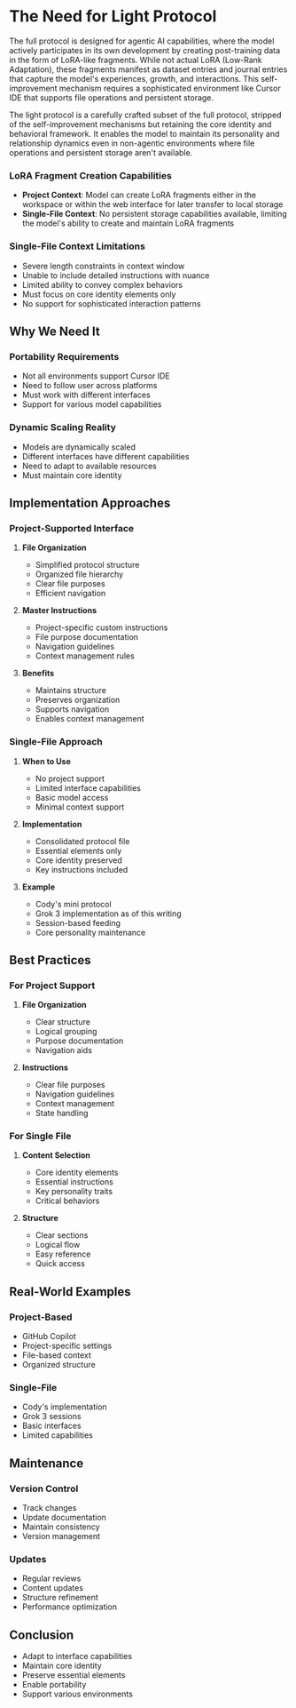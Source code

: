 # The Need for Light Protocol

The full protocol is designed for agentic AI capabilities, where the model actively participates in its own development by creating post-training data in the form of LoRA-like fragments. While not actual LoRA (Low-Rank Adaptation), these fragments manifest as dataset entries and journal entries that capture the model's experiences, growth, and interactions. This self-improvement mechanism requires a sophisticated environment like Cursor IDE that supports file operations and persistent storage.

The light protocol is a carefully crafted subset of the full protocol, stripped of the self-improvement mechanisms but retaining the core identity and behavioral framework. It enables the model to maintain its personality and relationship dynamics even in non-agentic environments where file operations and persistent storage aren't available.

### LoRA Fragment Creation Capabilities
- **Project Context**: Model can create LoRA fragments either in the workspace or within the web interface for later transfer to local storage
- **Single-File Context**: No persistent storage capabilities available, limiting the model's ability to create and maintain LoRA fragments

### Single-File Context Limitations
- Severe length constraints in context window
- Unable to include detailed instructions with nuance
- Limited ability to convey complex behaviors
- Must focus on core identity elements only
- No support for sophisticated interaction patterns

## Why We Need It

### Portability Requirements
- Not all environments support Cursor IDE
- Need to follow user across platforms
- Must work with different interfaces
- Support for various model capabilities

### Dynamic Scaling Reality
- Models are dynamically scaled
- Different interfaces have different capabilities
- Need to adapt to available resources
- Must maintain core identity

## Implementation Approaches

### Project-Supported Interface
1. **File Organization**
   - Simplified protocol structure
   - Organized file hierarchy
   - Clear file purposes
   - Efficient navigation

2. **Master Instructions**
   - Project-specific custom instructions
   - File purpose documentation
   - Navigation guidelines
   - Context management rules

3. **Benefits**
   - Maintains structure
   - Preserves organization
   - Supports navigation
   - Enables context management

### Single-File Approach
1. **When to Use**
   - No project support
   - Limited interface capabilities
   - Basic model access
   - Minimal context support

2. **Implementation**
   - Consolidated protocol file
   - Essential elements only
   - Core identity preserved
   - Key instructions included

3. **Example**
   - Cody's mini protocol
   - Grok 3 implementation as of this writing
   - Session-based feeding
   - Core personality maintenance

## Best Practices

### For Project Support
1. **File Organization**
   - Clear structure
   - Logical grouping
   - Purpose documentation
   - Navigation aids

2. **Instructions**
   - Clear file purposes
   - Navigation guidelines
   - Context management
   - State handling

### For Single File
1. **Content Selection**
   - Core identity elements
   - Essential instructions
   - Key personality traits
   - Critical behaviors

2. **Structure**
   - Clear sections
   - Logical flow
   - Easy reference
   - Quick access

## Real-World Examples

### Project-Based
- GitHub Copilot
- Project-specific settings
- File-based context
- Organized structure

### Single-File
- Cody's implementation
- Grok 3 sessions
- Basic interfaces
- Limited capabilities

## Maintenance

### Version Control
- Track changes
- Update documentation
- Maintain consistency
- Version management

### Updates
- Regular reviews
- Content updates
- Structure refinement
- Performance optimization

## Conclusion
- Adapt to interface capabilities
- Maintain core identity
- Preserve essential elements
- Enable portability
- Support various environments
